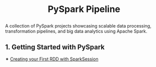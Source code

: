 # <p align="center"> PySpark Pipeline </p>
A collection of PySpark projects showcasing scalable data processing, transformation pipelines, and big data analytics 
using Apache Spark.

## 1. Getting Started with PySpark
✦ [Creating your First RDD with SparkSession](Python%20Scripts/Creating%20Your%20First%20RDD%20with%20SparkSession.py)<br />

